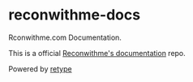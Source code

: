 # reconwithme-docs
Rconwithme.com Documentation.

This is a official [Reconwithme's documentation](https://docs.reconwithme.com/) repo.


Powered by [retype](https://retype.com/) 
